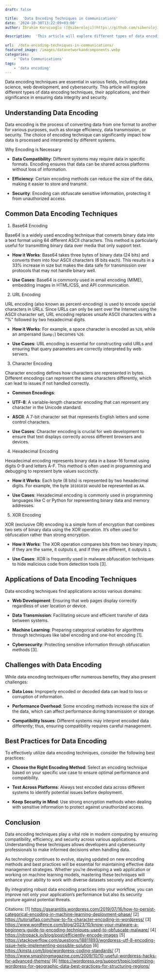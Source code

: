 ```yaml
---
draft: false

title:  'Data Encoding Techniques in Communications'
date: '2024-10-30T13:22:09+03:00'
author: İbrahim Korucuoğlu ([@siberoloji](https://github.com/siberoloji))

description:  'This article will explore different types of data encoding techniques, their applications, and their significance in ensuring data integrity and security.' 
 
url:  /data-encoding-techniques-in-communications/
featured_image: /images/datanetworkandcomponents.webp
categories:
    - 'Data Communications'
tags:
    - 'data encoding'
---
```



Data encoding techniques are essential in various fields, including data science, web development, and cybersecurity. This article will explore different types of data encoding techniques, their applications, and their significance in ensuring data integrity and security.



## Understanding Data Encoding



Data encoding is the process of converting data from one format to another for various purposes, such as storage efficiency, data transmission, or security. The choice of encoding technique can significantly impact how data is processed and interpreted by different systems.



Why Encoding is Necessary


* **Data Compatibility**: Different systems may require data in specific formats. Encoding ensures that data can be shared across platforms without loss of information.

* **Efficiency**: Certain encoding methods can reduce the size of the data, making it easier to store and transmit.

* **Security**: Encoding can obfuscate sensitive information, protecting it from unauthorized access.
## Common Data Encoding Techniques



1. Base64 Encoding



Base64 is a widely used encoding technique that converts binary data into a text format using 64 different ASCII characters. This method is particularly useful for transmitting binary data over media that only support text.


* **How it Works**: Base64 takes three bytes of binary data (24 bits) and converts them into four ASCII characters (6 bits each). This results in a 33% increase in size but makes the data safe for transmission over protocols that may not handle binary well.

* **Use Cases**: Base64 is commonly used in email encoding (MIME), embedding images in HTML/CSS, and API communication.
2. URL Encoding



URL encoding (also known as percent-encoding) is used to encode special characters in URLs. Since URLs can only be sent over the Internet using the ASCII character set, URL encoding replaces unsafe ASCII characters with a "%" followed by two hexadecimal digits.


* **How it Works**: For example, a space character is encoded as `%20`, while an ampersand (`&amp;`) becomes `%26`.

* **Use Cases**: URL encoding is essential for constructing valid URLs and ensuring that query parameters are correctly interpreted by web servers.
3. Character Encoding



Character encoding defines how characters are represented in bytes. Different encodings can represent the same characters differently, which can lead to issues if not handled correctly.


* **Common Encodings**:

* **UTF-8**: A variable-length character encoding that can represent any character in the Unicode standard.

* **ASCII**: A 7-bit character set that represents English letters and some control characters.

* **Use Cases**: Character encoding is crucial for web development to ensure that text displays correctly across different browsers and devices.
4. Hexadecimal Encoding



Hexadecimal encoding represents binary data in a base-16 format using digits 0-9 and letters A-F. This method is often used in programming and debugging to represent byte values succinctly.


* **How it Works**: Each byte (8 bits) is represented by two hexadecimal digits. For example, the byte `10101010` would be represented as `AA`.

* **Use Cases**: Hexadecimal encoding is commonly used in programming languages like C or Python for representing binary data and memory addresses.
5. XOR Encoding



XOR (exclusive OR) encoding is a simple form of encryption that combines two sets of binary data using the XOR operation. It’s often used for obfuscation rather than strong encryption.


* **How it Works**: The XOR operation compares bits from two binary inputs; if they are the same, it outputs `0`, and if they are different, it outputs `1`.

* **Use Cases**: XOR is frequently used in malware obfuscation techniques to hide malicious code from detection tools [3].
## Applications of Data Encoding Techniques



Data encoding techniques find applications across various domains:


* **Web Development**: Ensuring that web pages display correctly regardless of user location or device.

* **Data Transmission**: Facilitating secure and efficient transfer of data between systems.

* **Machine Learning**: Preparing categorical variables for algorithms through techniques like label encoding and one-hot encoding [1].

* **Cybersecurity**: Protecting sensitive information through obfuscation methods [3].
## Challenges with Data Encoding



While data encoding techniques offer numerous benefits, they also present challenges:


* **Data Loss**: Improperly encoded or decoded data can lead to loss or corruption of information.

* **Performance Overhead**: Some encoding methods increase the size of the data, which can affect performance during transmission or storage.

* **Compatibility Issues**: Different systems may interpret encoded data differently; thus, ensuring compatibility requires careful management.
## Best Practices for Data Encoding



To effectively utilize data encoding techniques, consider the following best practices:


* **Choose the Right Encoding Method**: Select an encoding technique based on your specific use case to ensure optimal performance and compatibility.

* **Test Across Platforms**: Always test encoded data across different systems to identify potential issues before deployment.

* **Keep Security in Mind**: Use strong encryption methods when dealing with sensitive information to protect against unauthorized access.
## Conclusion



Data encoding techniques play a vital role in modern computing by ensuring compatibility, efficiency, and security across various applications. Understanding these techniques allows developers and cybersecurity professionals to make informed decisions when handling data.



As technology continues to evolve, staying updated on new encoding methods and best practices will be essential for maintaining effective data management strategies. Whether you’re developing a web application or working on machine learning models, mastering these techniques will enhance your ability to work with diverse datasets securely and efficiently.



By integrating robust data encoding practices into your workflow, you can improve not only your application’s performance but also its security posture against potential threats.



Citations: [1] <a href="https://gsarantitis.wordpress.com/2019/07/16/how-to-persist-categorical-encoding-in-machine-learning-deployment-phase/">https://gsarantitis.wordpress.com/2019/07/16/how-to-persist-categorical-encoding-in-machine-learning-deployment-phase/</a> [2] https://tutorialfaq.com/how-to-fix-character-encoding-in-wordpress/ [3] https://www.wordfence.com/blog/2023/10/know-your-malware-a-beginners-guide-to-encoding-techniques-used-to-obfuscate-malware/ [4] https://nitropack.io/blog/post/efficiently-encode-images [5] https://stackoverflow.com/questions/18811893/wordpress-utf-8-encoding-issue-help-implementing-possible-solution [6] https://kinsta.com/blog/wordpress-coding-standards/ [7] https://www.smashingmagazine.com/2009/10/10-useful-wordpress-hacks-for-advanced-themes/ [8] https://wordpress.org/support/topic/optimizing-wordpress-for-geographic-data-best-practices-for-structuring-regions/
